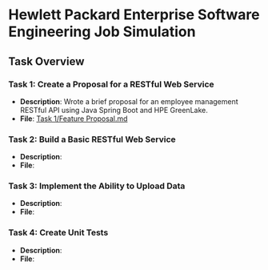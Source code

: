 # Hewlett Packard Enterprise Software Engineering Job Simulation

## Task Overview

### Task 1: Create a Proposal for a RESTful Web Service
- **Description**: Wrote a brief proposal for an employee management RESTful API using Java Spring Boot and HPE GreenLake.
- **File**: [Task 1/Feature Proposal.md](Task%201/Feature%20Proposal.md)

### Task 2: Build a Basic RESTful Web Service
- **Description**:
- **File**:

### Task 3: Implement the Ability to Upload Data
- **Description**:
- **File**:

### Task 4: Create Unit Tests
- **Description**:
- **File**: